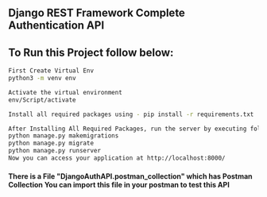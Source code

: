 ## Django REST Framework Complete Authentication API


## To Run this Project follow below:

```bash
First Create Virtual Env 
python3 -m venv env

Activate the virtual environment
env/Script/activate

Install all required packages using - pip install -r requirements.txt

After Installing All Required Packages, run the server by executing following command in terminal :
python manage.py makemigrations
python manage.py migrate
python manage.py runserver
Now you can access your application at http://localhost:8000/


```

#### There is a File "DjangoAuthAPI.postman_collection" which has Postman Collection You can import this file in your postman to test this API

